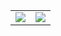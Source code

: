 <table>
  <tr>
    <td><img src="https://wakatime.com/share/@EliijahAO/eb8ff00b-d0aa-4399-9f30-f9bccf2082d4.png" /></a></td>
    <td><img src="https://wakatime.com/share/@EliijahAO/971e45a2-747a-42b0-bac5-48ddab8122a9.png" /></a></td>
  </tr>
</table>
<img align = "left" alt "test" src = "https://github-readme-stats.vercel.app/api?username=Elijah-AO&show_icons=truw&hide_border=true"

